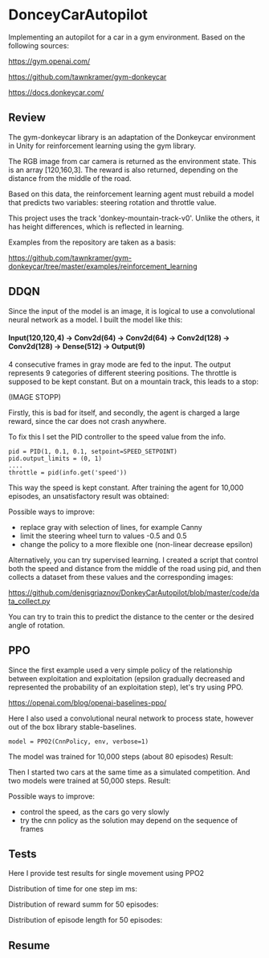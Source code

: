 # DonceyCarAutopilot

Implementing an autopilot for a car in a gym environment. Based on the following sources:

https://gym.openai.com/

https://github.com/tawnkramer/gym-donkeycar

https://docs.donkeycar.com/

## Review

The gym-donkeycar library is an adaptation of the Donkeycar environment in Unity for reinforcement learning using the gym library.

The RGB image from car camera is returned as the environment state. This is an array [120,160,3]. The reward is also returned, depending on the distance from the middle of the road. 

Based on this data, the reinforcement learning agent must rebuild a model that predicts two variables: steering rotation and throttle value.

This project uses the track 'donkey-mountain-track-v0'. Unlike the others, it has height differences, which is reflected in learning.

Examples from the repository are taken as a basis:

https://github.com/tawnkramer/gym-donkeycar/tree/master/examples/reinforcement_learning

## DDQN

Since the input of the model is an image, it is logical to use a convolutional neural network as a model.
I built the model like this:

#### Input(120,120,4) -> Conv2d(64) -> Conv2d(64) -> Conv2d(128) -> Conv2d(128) -> Dense(512) -> Output(9)

4 consecutive frames in gray mode are fed to the input. The output represents 9 categories of different steering positions. The throttle is supposed to be kept constant. But on a mountain track, this leads to a stop:

(IMAGE STOPP)

Firstly, this is bad for itself, and secondly, the agent is charged a large reward, since the car does not crash anywhere.

To fix this I set the PID controller to the speed value from the info.

    pid = PID(1, 0.1, 0.1, setpoint=SPEED_SETPOINT)
    pid.output_limits = (0, 1)
    ....
    throttle = pid(info.get('speed'))

This way the speed is kept constant. After training the agent for 10,000 episodes, an unsatisfactory result was obtained:

Possible ways to improve:

- replace gray with selection of lines, for example Canny
- limit the steering wheel turn to values -0.5 and 0.5
- change the policy to a more flexible one (non-linear decrease epsilon)

Alternatively, you can try supervised learning. I created a script that control both the speed and distance from the middle of the road using pid, and then collects a dataset from these values and the corresponding images:

https://github.com/denisgriaznov/DonkeyCarAutopilot/blob/master/code/data_collect.py

You can try to train this to predict the distance to the center or the desired angle of rotation.



## PPO


Since the first example used a very simple policy of the relationship between exploitation and exploitation (epsilon gradually decreased and represented the probability of an exploitation step), let's try using PPO.

https://openai.com/blog/openai-baselines-ppo/

Here I also used a convolutional neural network to process state, however out of the box library stable-baselines.

    model = PPO2(CnnPolicy, env, verbose=1)

The model was trained for 10,000 steps (about 80 episodes)
Result:

Then I started two cars at the same time as a simulated competition. And two models were trained at 50,000 steps.
Result:

Possible ways to improve:

- control the speed, as the cars go very slowly
- try the cnn policy as the solution may depend on the sequence of frames

## Tests

Here I provide test results for single movement using PPO2

Distribution of time for one step im ms:

Distribution of reward summ for 50 episodes:

Distribution of episode length for 50 episodes:




## Resume
